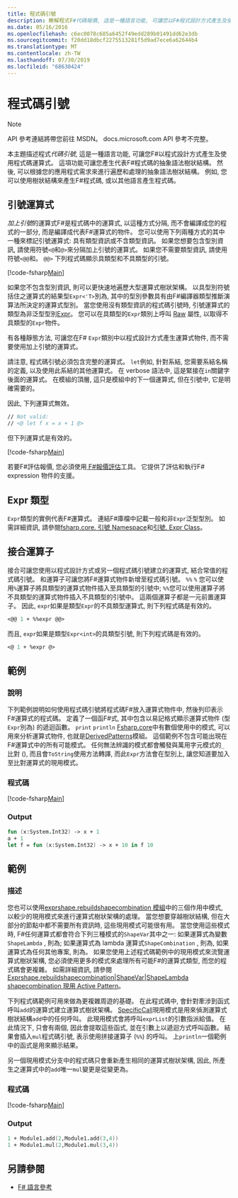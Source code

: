```yaml
---
title: 程式碼引號
description: 瞭解程式F#代碼報價, 這是一種語言功能, 可讓您以F#程式設計方式產生及使用程式碼運算式。
ms.date: 05/16/2016
ms.openlocfilehash: c6ec0078c685a6452f49edd289b01491dd62e3db
ms.sourcegitcommit: f20dd18dbcf2275513281f5d9ad7ece6a62644b4
ms.translationtype: MT
ms.contentlocale: zh-TW
ms.lasthandoff: 07/30/2019
ms.locfileid: "68630424"
---
```

# <a name="code-quotations"></a>程式碼引號

> [!NOTE]
> API 參考連結將帶您前往 MSDN。  docs.microsoft.com API 參考不完整。

本主題描述程式*代碼引號*, 這是一種語言功能, 可讓您F#以程式設計方式產生及使用程式碼運算式。 這項功能可讓您產生代表F#程式碼的抽象語法樹狀結構。 然後, 可以根據您的應用程式需求來進行遍歷和處理的抽象語法樹狀結構。 例如, 您可以使用樹狀結構來產生F#程式碼, 或以其他語言產生程式碼。

## <a name="quoted-expressions"></a>引號運算式

*加上引號*的運算式F#是程式碼中的運算式, 以這種方式分隔, 而不會編譯成您的程式的一部分, 而是編譯成代表F#運算式的物件。 您可以使用下列兩種方式的其中一種來標記引號運算式: 具有類型資訊或不含類型資訊。 如果您想要包含型別資訊, 請使用符號`<@`和`@>`來分隔加上引號的運算式。 如果您不需要類型資訊, 請使用符號`<@@`和。 `@@>` 下列程式碼顯示具類型和不具類型的引號。

[!code-fsharp[Main](~/samples/snippets/fsharp/lang-ref-3/snippet501.fs)]

如果您不包含型別資訊, 則可以更快速地遍歷大型運算式樹狀架構。 以具型別符號括住之運算式的結果型`Expr<'T>`別為, 其中的型別參數具有由F#編譯器類型推斷演算法所決定的運算式型別。 當您使用沒有類型資訊的程式碼引號時, 引號運算式的類型為非泛型型別[Expr](https://msdn.microsoft.com/library/ed6a2caf-69d4-45c2-ab97-e9b3be9bce65)。 您可以在具類型的`Expr`類別上呼叫 [Raw](https://msdn.microsoft.com/library/47fb94f1-e77f-4c68-aabc-2b0ba40d59c2) 屬性, 以取得不具類型的`Expr`物件。

有各種靜態方法, 可讓您在F# `Expr`類別中以程式設計方式產生運算式物件, 而不需要使用加上引號的運算式。

請注意, 程式碼引號必須包含完整的運算式。 `let`例如, 針對系結, 您需要系結名稱的定義, 以及使用此系結的其他運算式。 在 verbose 語法中, 這是緊接在`in`關鍵字後面的運算式。 在模組的頂層, 這只是模組中的下一個運算式, 但在引號中, 它是明確需要的。

因此, 下列運算式無效。

```fsharp
// Not valid:
// <@ let f x = x + 1 @>
```

但下列運算式是有效的。

[!code-fsharp[Main](~/samples/snippets/fsharp/lang-ref-3/snippet502.fs)]

若要F#評估報價, 您必須使用[ F#報價評估](https://github.com/fsprojects/FSharp.Quotations.Evaluator)工具。 它提供了評估和執行F# expression 物件的支援。

## <a name="expr-type"></a>Expr 類型

`Expr`類型的實例代表F#運算式。 連結F#庫檔中記載一般和非`Expr`泛型型別。 如需詳細資訊, 請參閱[fsharp.core. 引號 Namespace](https://msdn.microsoft.com/visualfsharpdocs/conceptual/microsoft.fsharp.quotations-namespace-%5bfsharp%5d)和[引號. Expr Class](https://msdn.microsoft.com/visualfsharpdocs/conceptual/quotations.expr-class-%5bfsharp%5d)。

## <a name="splicing-operators"></a>接合運算子

接合可讓您使用以程式設計方式或另一個程式碼引號建立的運算式, 結合常值的程式碼引號。 和運算子可讓您將F#運算式物件新增至程式碼引號。 `%%` `%` 您可以使用`%`運算子將具類型的運算式物件插入至具類型的引號中; `%%`您可以使用運算子將不具類型的運算式物件插入不具類型的引號中。 這兩個運算子都是一元前置運算子。 因此, `expr`如果是類型`Expr`的不具類型運算式, 則下列程式碼是有效的。

```fsharp
<@@ 1 + %%expr @@>
```

而且, `expr`如果是類型`Expr<int>`的具類型引號, 則下列程式碼是有效的。

```fsharp
<@ 1 + %expr @>
```

## <a name="example"></a>範例

### <a name="description"></a>說明

下列範例說明如何使用程式碼引號將程式碼F#放入運算式物件中, 然後列印表示F#運算式的程式碼。 定義了一個函F#式, 其中包含以易記格式顯示運算式物件 (型`Expr`別為) 的遞迴函數。 `print` `println` [Fsharp.core](https://msdn.microsoft.com/library/093944a9-c752-403a-8983-5fcd5dbf92a4)中有數個使用中的模式, 可以用來分析運算式物件, 也就是[DerivedPatterns](https://msdn.microsoft.com/library/d2434a6e-ae7b-4f3d-b567-c162938bc9cd)模組。 這個範例不包含可能出現在F#運算式中的所有可能模式。 任何無法辨識的模式都會觸發與萬用字元模式的`_`比對 (), 而且會`ToString`使用方法轉譯, 而此`Expr`方法會在型別上, 讓您知道要加入至比對運算式的現用模式。

### <a name="code"></a>程式碼

[!code-fsharp[Main](~/samples/snippets/fsharp/lang-ref-3/snippet601.fs)]

### <a name="output"></a>Output

```fsharp
fun (x:System.Int32) -> x + 1
a + 1
let f = fun (x:System.Int32) -> x + 10 in f 10
```

## <a name="example"></a>範例

### <a name="description"></a>描述

您也可以使用[exprshape.rebuildshapecombination 模組](https://msdn.microsoft.com/library/7685150e-2432-4d39-9338-57292eff18de)中的三個作用中模式, 以較少的現用模式來進行運算式樹狀架構的處理。 當您想要穿越樹狀結構, 但在大部分的節點中都不需要所有資訊時, 這些現用模式可能很有用。 當您使用這些模式時, F#任何運算式都會符合下列三種模式的`ShapeVar`其中之一: 如果運算式為變數`ShapeLambda` , 則為; 如果運算式為 lambda 運算式`ShapeCombination` , 則為, 如果運算式為任何其他專案, 則為。 如果您使用上述程式碼範例中的現用模式來流覽運算式樹狀架構, 您必須使用更多的模式來處理所有可能F#的運算式類型, 而您的程式碼會更複雜。 如需詳細資訊, 請參閱[Exprshape.rebuildshapecombination&#124;ShapeVar&#124;ShapeLambda shapecombination 現用 Active Pattern](https://msdn.microsoft.com/visualfsharpdocs/conceptual/exprshape.shapevarhshapelambdahshapecombination-active-pattern-%5bfsharp%5d)。

下列程式碼範例可用來做為更複雜周遊的基礎。 在此程式碼中, 會針對牽涉到函式呼叫`add`的運算式建立運算式樹狀架構。 [SpecificCall](https://msdn.microsoft.com/library/05a77b21-20fe-4b9a-8e07-aa999538198d)現用模式是用來偵測運算式樹狀結構`add`中的任何呼叫。 此現用模式會將呼叫`exprList`的引數指派給值。 在此情況下, 只會有兩個, 因此會提取這些函式, 並在引數上以遞迴方式呼叫函數。 結果會插入`mul`程式碼引號, 表示使用拼接運算子 (`%%`) 的呼叫。 上`println`一個範例中的函式是用來顯示結果。

另一個現用模式分支中的程式碼只會重新產生相同的運算式樹狀架構, 因此, 所產生之運算式中的`add`唯一`mul`變更是從變更為。

### <a name="code"></a>程式碼

[!code-fsharp[Main](~/samples/snippets/fsharp/lang-ref-3/snippet701.fs)]

### <a name="output"></a>Output

```fsharp
1 + Module1.add(2,Module1.add(3,4))
1 + Module1.mul(2,Module1.mul(3,4))
```

## <a name="see-also"></a>另請參閱

- [F# 語言參考](index.md)
